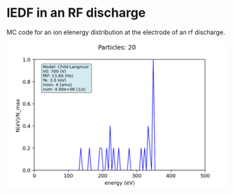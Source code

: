 # IEDF in an RF discharge

MC code for an ion elenergy distribution at the electrode of an rf discharge.

<img src="/rfiedf/Animationen/rfiedfanimation_nice_nu4e6.gif" width="600"></img>
